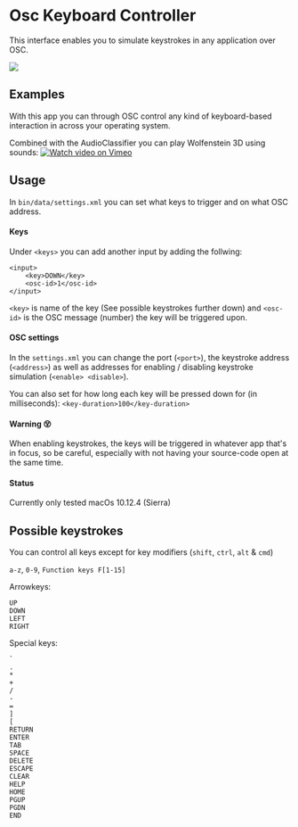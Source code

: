# Osc Keyboard Controller

This interface enables you to simulate keystrokes in any application over OSC. 

![](http://projects.stoj.io/keyboard-controller/app.png)


## Examples
With this app you can through OSC control any kind of keyboard-based interaction in across your operating system.


Combined with the AudioClassifier you can play Wolfenstein 3D using sounds:
[![Watch video on Vimeo](http://projects.stoj.io/keyboard-controller/wolfenstein.jpg)](https://vimeo.com/154583964)




## Usage
In `bin/data/settings.xml` you can set what keys to trigger and on what OSC address.


#### Keys
Under `<keys>` you can add another input by adding the follwing: 

```
<input>
    <key>DOWN</key>
	<osc-id>1</osc-id>
</input>
```
`<key>` is name of the key (See possible keystrokes further down) and `<osc-id>` is the OSC message (number) the key will be triggered upon. 

#### OSC settings
In the `settings.xml` you can change the port (`<port>`), the keystroke address (`<address>`) as well as addresses for enabling / disabling keystroke simulation (`<enable> <disable>`).

You can also set for how long each key will be pressed down for (in milliseconds):
`<key-duration>100</key-duration>`


#### Warning :dizzy_face:
When enabling keystrokes, the keys will be triggered in whatever app that's in focus, so be careful, especially with not having your source-code open at the same time.



#### Status
Currently only tested macOs 10.12.4 (Sierra)



## Possible keystrokes
You can control all keys except for key modifiers (`shift`, `ctrl`, `alt` & `cmd`)

`a-z`, `0-9`, `Function keys F[1-15]`

Arrowkeys:

```
UP
DOWN
LEFT
RIGHT
```

Special keys:

```
`
.
*
+
/
-
=
]
[
RETURN
ENTER
TAB
SPACE
DELETE
ESCAPE
CLEAR
HELP
HOME
PGUP
PGDN
END
```